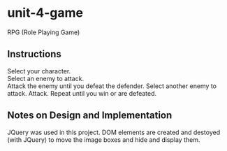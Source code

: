 # unit-4-game
RPG (Role Playing Game)

## Instructions
Select your character.<br>
Select an enemy to attack.<br>
Attack the enemy until you defeat the defender.
Select another enemy to attack.
Attack.
Repeat until you win or are defeated.

## Notes on Design and Implementation
JQuery was used in this project. DOM elements are created and destoyed (with JQuery) to move the image boxes and hide and display them.
